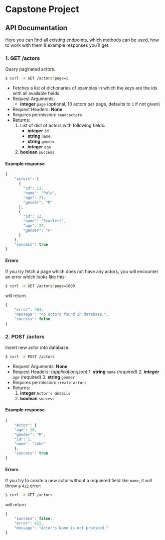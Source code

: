 # Capstone Project


## API Documentation

Here you can find all existing endpoints, which methods can be used, how to work with them & example responses you´ll get.

### 1. GET /actors

Query paginated actors.

```bash
$ curl -X GET /actors?page=1
```
- Fetches a list of dictionaries of examples in which the keys are the ids with all available fields
- Request Arguments: 
    - **integer** `page` (optional, 10 actors per page, defaults to `1` if not given)
- Request Headers: **None**
- Requires permission: `read:actors`
- Returns: 
  1. List of dict of actors with following fields:
      - **integer** `id`
      - **string** `name`
      - **string** `gender`
      - **integer** `age`
  2. **boolean** `success`

#### Example response
```js
{
    "actors": [
      {
        "id": 11,
        "name": "Polo",
        "age": 21,
        "gender": "M"
      },
      {
        "id": 12,
        "name": "Scarlett",
        "age": 27,
        "gender": "F"
      }   
    ],
    "success": true
}
```
#### Errors
If you try fetch a page which does not have any actors, you will encounter an error which looks like this:

```bash
$ curl -X GET /actors?page=1000
```

will return

```js
{
    "error": 404,
    "message": "no actors found in database.",
    "success": false
}
```

### 2. POST /actors

Insert new actor into database.

```bash
$ curl -X POST /actors
```

- Request Arguments: **None**
- Request Headers: (_application/json_)
       1. **string** `name` (<span style="color:red">*</span>required)
       2. **integer** `age` (<span style="color:red">*</span>required)
       3. **string** `gender`
- Requires permission: `create:actors`
- Returns: 
  1. **integer** `Actor's details`
  2. **boolean** `success`

#### Example response
```js
{
    "Actor": {
    "age": 20,
    "gender": "M",
    "id": 1,
    "name": "John"
    },
    "success": true
}

```
#### Errors
If you try to create a new actor without a requiered field like `name`,
it will throw a `422` error:

```bash
$ curl -X GET /actors
```

will return

```js
{
    "success": false,
    "error": 422,
    "message": "Actor's Name is not provided."
}